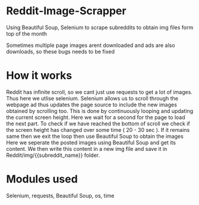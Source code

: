 # Reddit-Image-Scrapper

Using Beautiful Soup, Selenium to scrape subreddits to obtain img files form top of the month

Sometimes multiple page images arent downloaded and ads are also downloads, so these bugs needs to be fixed


# How it works 

Reddit has infinite scroll, so we cant just use requests to get a lot of images.
Thus here we utlise selenium. Selenium allows us to scroll through the webpage ad thus updates the page source to include the new images obtained by scrolling too.
This is done by continuously looping and updating the current screen height. Here we wait for a second for the page to load the next part.
To check if we have reached the bottom of scroll we check if the screen height has changed over some time ( 20 - 30 sec ). If it remains same then we exit the loop then use Beautiful Soup to obtain the images
Here we seperate the posted images using Beautiful Soup and get its content. We then write this content in a new img file and save it in Reddit/img/{{subreddit_name}} folder.


# Modules used 

Selenium, requests, Beautiful Soup, os, time
